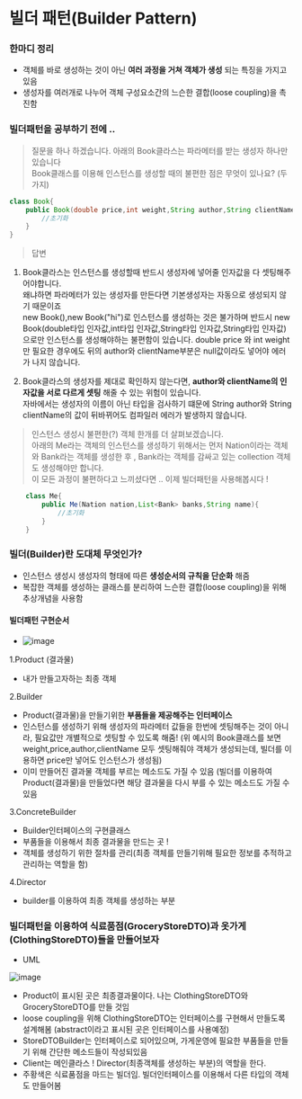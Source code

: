 빌더 패턴(Builder Pattern) 
===================================

### 한마디 정리 
- 객체를 바로 생성하는 것이 아닌 **여러 과정을 거쳐 객체가 생성** 되는 특징을 가지고 있음
- 생성자를 여러개로 나누어 객체 구성요소간의 느슨한 결합(loose coupling)을 촉진함
  
### 빌더패턴을 공부하기 전에 ..  

> 질문을 하나 하겠습니다. 아래의 Book클라스는 파라메터를 받는 생성자 하나만 있습니다 <br>
> Book클래스를 이용해 인스턴스를 생성할 때의 불편한 점은 무엇이 있나요?  (두가지) 

```java
class Book{
	public Book(double price,int weight,String author,String clientName){
		//초기화
	}
}
```

> 답변
1. Book클라스는 인스턴스를 생성할때 반드시 생성자에 넣어줄 인자값을 다 셋팅해주어야합니다. <br>
왜냐하면 파라메터가 있는 생성자를 만든다면 기본생성자는 자동으로 생성되지 않기 때문이죠 <br>
new Book(),new Book("hi")로 인스턴스를 생성하는 것은 불가하며 반드시 new Book(double타입 인자값,int타입 인자값,String타입 인자값,String타입 인자값)으로만 인스턴스를 생성해야하는 불편함이 있습니다.
double price 와 int weight만 필요한 경우에도 뒤의 author와 clientName부분은 null값이라도 넣어야 에러가 나지 않습니다.

3. Book클라스의 생성자를 제대로 확인하지 않는다면, **author와 clientName의 인자값을 서로 다르게 셋팅** 해줄 수 있는 위험이 있습니다. <br>
자바에서는 생성자의 이름이 아닌 타입을 검사하기 떄문에 String author와 String clientName의 값이 뒤바뀌어도 컴파일러 에러가 발생하지 않습니다. <br>


> 인스턴스 생성시 불편한(?) 객체 한개를 더 살펴보겠습니다. <br> 
> 아래의 Me라는 객체의 인스턴스를 생성하기 위해서는 먼저 Nation이라는 객체와 Bank라는 객체를 생성한 후 , Bank라는 객체를 감싸고 있는 collection 객체도 생성해야만 합니다. <br>
> 이 모든 과정이 불편하다고 느끼셨다면 .. 이제 빌더패턴을 사용해봅시다 ! 
> 
```java
	class Me{
		public Me(Nation nation,List<Bank> banks,String name){
			//초기화 
		}
	}
```

### 빌더(Builder)란 도대체 무엇인가?
- 인스턴스 생성시 생성자의 형태에 따른 **생성순서의 규칙을 단순화** 해줌 
- 복잡한 객체를 생성하는 클래스를 분리하여 느슨한 결합(loose coupling)을 위해 추상개념을 사용함

#### 빌더패턴 구현순서  

- ![image](https://github.com/puddingForever/JavaDesignPattern/assets/126591306/6f862b88-f30b-4304-9946-ba67a6bed525)

1.Product (결과물) 
- 내가 만들고자하는 최종 객체

2.Builder 
- Product(결과물)을 만들기위한 **부품들을 제공해주는 인터페이스**
- 인스턴스를 생성하기 위해 생성자의 파라메터 값들을 한번에 셋팅해주는 것이 아니라, 필요값만 개별적으로 셋팅할 수 있도록 해줌! (위 예시의 Book클래스를 보면 weight,price,author,clientName 모두 셋팅해줘야 객체가 생성되는데, 빌더를 이용하면 price만 넣어도 인스턴스가 생성됨)
- 이미 만들어진 결과물 객체를 부르는 메소드도 가질 수 있음
(빌더를 이용하여 Product(결과물)을 만들었다면 해당 결과물을 다시 부를 수 있는 메소드도 가질 수 있음

3.ConcreteBuilder 
- Builder인터페이스의 구현클래스 
- 부품들을 이용해서 최종 결과물을 만드는 곳 !
- 객체를 생성하기 위한 절차를 관리(최종 객체를 만들기위해 필요한 정보를 추적하고 관리하는 역할을 함)

4.Director 
- builder를 이용하여 최종 객체를 생성하는 부분


### 빌더패턴을 이용하여 식료품점(GroceryStoreDTO)과 옷가게(ClothingStoreDTO)들을 만들어보자

- UML 

![image](https://github.com/puddingForever/JavaDesignPattern/assets/126591306/69778fe6-c30f-46ee-8892-5365337bf37e)


- Product이 표시된 곳은 최종결과물이다. 나는 ClothingStoreDTO와 GroceryStoreDTO를 만들 것임
- loose coupling을 위해 ClothingStoreDTO는 인터페이스를 구현해서 만들도록 설계해봄 (abstract이라고 표시된 곳은 인터페이스를 사용예정)
- StoreDTOBuilder는 인터페이스로 되어있으며, 가게운영에 필요한 부품들을 만들기 위해 간단한 메소드들이 작성되있음
- Client는 메인클라스 ! Director(최종객체를 생성하는 부분)의 역할을 한다. 
- 주황색은 식료품점을 마드는 빌더임. 빌더인터페이스를 이용해서 다른 타입의 객체도 만들어봄











  
  


  


















